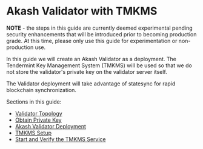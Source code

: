# Akash Validator with TMKMS

**NOTE** - the steps in this guide are currently deemed experimental pending security enhancements that will be introduced prior to becoming production grade.  At this time, please only use this guide for experimentation or non-production use.

In this guide we will create an Akash Validator as a deployment.  The Tendermint Key Management System (TMKMS) will be used so that we do not store the validator's private key on the validator server itself.

The Validator deployment will take advantage of statesync for rapid blockchain synchronization.

Sections in this guide:

* [Validator Topology](../../../../validating/akash-validator-with-tmkms-and-stunnel/validator-topology.md)
* [Obtain Private Key](../../../../validating/akash-validator-with-tmkms-and-stunnel/obtain-private-key.md)
* [Akash Validator Deployment](../../../../validating/akash-validator-with-tmkms-and-stunnel/akash-validator-deployment.md)
* [TMKMS Setup](broken-reference)
* [Start and Verify the TMKMS Service](../../../../validating/akash-validator-with-tmkms-and-stunnel/start-and-verify-the-tmkms-service.md)

